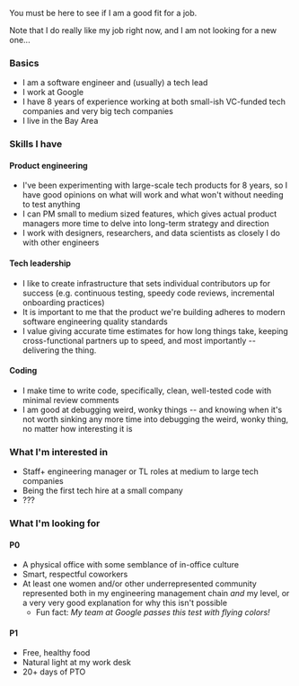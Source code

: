 You must be here to see if I am a good fit for a job.

 <span class="highlight">Note that I do really like my job right now, and I am not looking for a new one...</span>

### Basics
* I am a software engineer and (usually) a tech lead
* I work at Google
* I have 8 years of experience working at both small-ish VC-funded tech companies and very big tech companies
* I live in the Bay Area

### Skills I have

#### Product engineering
  * I've been experimenting with large-scale tech products for 8 years, so I have good opinions on what will work and what won't without needing to test anything
  * I can PM small to medium sized features, which gives actual product managers more time to delve into long-term strategy and direction
  * I work with designers, researchers, and data scientists as closely I do with other engineers
  
#### Tech leadership
  * I like to create infrastructure that sets individual contributors up for success (e.g. continuous testing, speedy code reviews, incremental onboarding practices)
  * It is important to me that the product we're building adheres to modern software engineering quality standards
  * I value giving accurate time estimates for how long things take, keeping cross-functional partners up to speed, and most importantly -- delivering the thing.

#### Coding
  * I make time to write code, specifically, clean, well-tested code with minimal review comments
  * I am good at debugging weird, wonky things -- and knowing when it's not worth sinking any more time into debugging the weird, wonky thing, no matter how interesting it is

### What I'm interested in
* Staff+ engineering manager or TL roles at medium to large tech companies
* Being the first tech hire at a small company
* ???

### What I'm looking for

#### P0
* A physical office with some semblance of in-office culture
* Smart, respectful coworkers
* At least one women and/or other underrepresented community represented both in my engineering management chain *and* my level, or a very very good explanation for why this isn't possible
  * Fun fact: *My team at Google passes this test with flying colors!*

#### P1
* Free, healthy food
* Natural light at my work desk
* 20+ days of PTO
